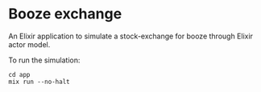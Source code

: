 # Booze exchange

An Elixir application to simulate a stock-exchange for booze through Elixir actor model. 


To run the simulation:

```
cd app
mix run --no-halt
```
